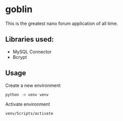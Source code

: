 # goblin

This is the greatest nano forum application of all time. 

## Libraries used:
- MySQL Connector
- Bcrypt

## Usage

Create a new environment
```bash
python -m venv venv
```

Activate environment
```bash
venv/Scripts/activate
```